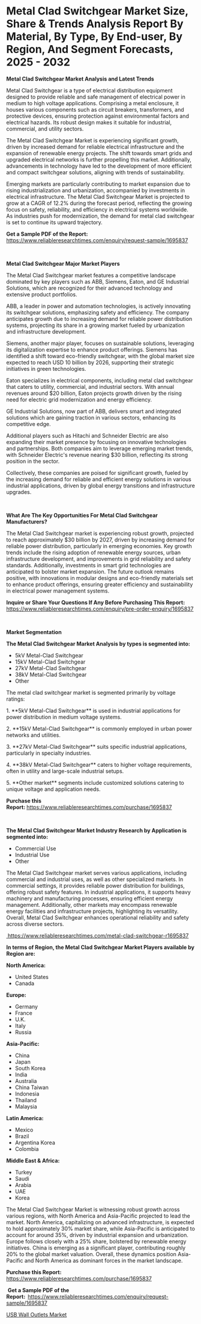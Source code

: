 <p><h1>Metal Clad Switchgear Market Size, Share & Trends Analysis Report By Material, By Type, By End-user, By Region, And Segment Forecasts, 2025 - 2032</h1></p><p><strong>Metal Clad Switchgear Market Analysis and Latest Trends</strong></p>
<p><p>Metal Clad Switchgear is a type of electrical distribution equipment designed to provide reliable and safe management of electrical power in medium to high voltage applications. Comprising a metal enclosure, it houses various components such as circuit breakers, transformers, and protective devices, ensuring protection against environmental factors and electrical hazards. Its robust design makes it suitable for industrial, commercial, and utility sectors.</p><p>The Metal Clad Switchgear Market is experiencing significant growth, driven by increased demand for reliable electrical infrastructure and the expansion of renewable energy projects. The shift towards smart grids and upgraded electrical networks is further propelling this market. Additionally, advancements in technology have led to the development of more efficient and compact switchgear solutions, aligning with trends of sustainability.</p><p>Emerging markets are particularly contributing to market expansion due to rising industrialization and urbanization, accompanied by investments in electrical infrastructure. The Metal Clad Switchgear Market is projected to grow at a CAGR of 12.2% during the forecast period, reflecting the growing focus on safety, reliability, and efficiency in electrical systems worldwide. As industries push for modernization, the demand for metal clad switchgear is set to continue its upward trajectory.</p></p>
<p><strong>Get a Sample PDF of the Report:&nbsp;</strong> <a href="https://www.reliableresearchtimes.com/enquiry/request-sample/1695837?utm_campaign=3227&utm_medium=2&utm_source=Github&utm_content=ia&utm_term=07042025&utm_id=metal-clad-switchgear">https://www.reliableresearchtimes.com/enquiry/request-sample/1695837</a></p>
<p>&nbsp;</p>
<p><strong>Metal Clad Switchgear Major Market Players</strong></p>
<p><p>The Metal Clad Switchgear market features a competitive landscape dominated by key players such as ABB, Siemens, Eaton, and GE Industrial Solutions, which are recognized for their advanced technology and extensive product portfolios. </p><p>ABB, a leader in power and automation technologies, is actively innovating its switchgear solutions, emphasizing safety and efficiency. The company anticipates growth due to increasing demand for reliable power distribution systems, projecting its share in a growing market fueled by urbanization and infrastructure development.</p><p>Siemens, another major player, focuses on sustainable solutions, leveraging its digitalization expertise to enhance product offerings. Siemens has identified a shift toward eco-friendly switchgear, with the global market size expected to reach USD 10 billion by 2026, supporting their strategic initiatives in green technologies.</p><p>Eaton specializes in electrical components, including metal clad switchgear that caters to utility, commercial, and industrial sectors. With annual revenues around $20 billion, Eaton projects growth driven by the rising need for electric grid modernization and energy efficiency.</p><p>GE Industrial Solutions, now part of ABB, delivers smart and integrated solutions which are gaining traction in various sectors, enhancing its competitive edge.</p><p>Additional players such as Hitachi and Schneider Electric are also expanding their market presence by focusing on innovative technologies and partnerships. Both companies aim to leverage emerging market trends, with Schneider Electric's revenue nearing $30 billion, reflecting its strong position in the sector.</p><p>Collectively, these companies are poised for significant growth, fueled by the increasing demand for reliable and efficient energy solutions in various industrial applications, driven by global energy transitions and infrastructure upgrades.</p></p>
<p>&nbsp;</p>
<p><strong>What Are The Key Opportunities For Metal Clad Switchgear Manufacturers?</strong></p>
<p><p>The Metal Clad Switchgear market is experiencing robust growth, projected to reach approximately $30 billion by 2027, driven by increasing demand for reliable power distribution, particularly in emerging economies. Key growth trends include the rising adoption of renewable energy sources, urban infrastructure development, and improvements in grid reliability and safety standards. Additionally, investments in smart grid technologies are anticipated to bolster market expansion. The future outlook remains positive, with innovations in modular designs and eco-friendly materials set to enhance product offerings, ensuring greater efficiency and sustainability in electrical power management systems.</p></p>
<p><strong>Inquire or Share Your Questions If Any Before Purchasing This Report:</strong> <a href="https://www.reliableresearchtimes.com/enquiry/pre-order-enquiry/1695837?utm_campaign=3227&utm_medium=2&utm_source=Github&utm_content=ia&utm_term=07042025&utm_id=metal-clad-switchgear">https://www.reliableresearchtimes.com/enquiry/pre-order-enquiry/1695837</a></p>
<p>&nbsp;</p>
<p><strong>Market Segmentation</strong></p>
<p><strong>The Metal Clad Switchgear Market Analysis by types is segmented into:</strong></p>
<p><ul><li>5kV Metal-Clad Switchgear</li><li>15kV Metal-Clad Switchgear</li><li>27kV Metal-Clad Switchgear</li><li>38kV Metal-Clad Switchgear</li><li>Other</li></ul></p>
<p><p>The metal clad switchgear market is segmented primarily by voltage ratings: </p><p>1. **5kV Metal-Clad Switchgear** is used in industrial applications for power distribution in medium voltage systems.</p><p>2. **15kV Metal-Clad Switchgear** is commonly employed in urban power networks and utilities.</p><p>3. **27kV Metal-Clad Switchgear** suits specific industrial applications, particularly in specialty industries.</p><p>4. **38kV Metal-Clad Switchgear** caters to higher voltage requirements, often in utility and large-scale industrial setups.</p><p>5. **Other market** segments include customized solutions catering to unique voltage and application needs.</p></p>
<p><strong>Purchase this Report:&nbsp;</strong><a href="https://www.reliableresearchtimes.com/purchase/1695837?utm_campaign=3227&utm_medium=2&utm_source=Github&utm_content=ia&utm_term=07042025&utm_id=metal-clad-switchgear">https://www.reliableresearchtimes.com/purchase/1695837</a></p>
<p>&nbsp;</p>
<p><strong>The Metal Clad Switchgear Market Industry Research by Application is segmented into:</strong></p>
<p><ul><li>Commercial Use</li><li>Industrial Use</li><li>Other</li></ul></p>
<p><p>The Metal Clad Switchgear market serves various applications, including commercial and industrial uses, as well as other specialized markets. In commercial settings, it provides reliable power distribution for buildings, offering robust safety features. In industrial applications, it supports heavy machinery and manufacturing processes, ensuring efficient energy management. Additionally, other markets may encompass renewable energy facilities and infrastructure projects, highlighting its versatility. Overall, Metal Clad Switchgear enhances operational reliability and safety across diverse sectors.</p></p>
<p><a href="https://www.reliableresearchtimes.com/metal-clad-switchgear-r1695837?utm_campaign=3227&utm_medium=2&utm_source=Github&utm_content=ia&utm_term=07042025&utm_id=metal-clad-switchgear">&nbsp;https://www.reliableresearchtimes.com/metal-clad-switchgear-r1695837</a></p>
<p><strong>In terms of Region, the Metal Clad Switchgear Market Players available by Region are:</strong></p>
<p>
    <p> <strong> North America: </strong>
        <ul>
            <li>United States</li>
            <li>Canada</li>
        </ul>
        </p> 
    <p> <strong> Europe: </strong>
        <ul>
            <li>Germany</li>
            <li>France</li>
            <li>U.K.</li>
            <li>Italy</li>
            <li>Russia</li>
        </ul>
        </p> 
    <p> <strong> Asia-Pacific: </strong>
        <ul>
            <li>China</li>
            <li>Japan</li>
            <li>South Korea</li>
            <li>India</li>
            <li>Australia</li>
            <li>China Taiwan</li>
            <li>Indonesia</li>
            <li>Thailand</li>
            <li>Malaysia</li>
        </ul>
        </p> 
    <p> <strong> Latin America: </strong>
        <ul>
            <li>Mexico</li>
            <li>Brazil</li>
            <li>Argentina Korea</li>
            <li>Colombia</li>
        </ul>
        </p> 
    <p> <strong> Middle East & Africa: </strong>
        <ul>
            <li>Turkey</li>
            <li>Saudi</li>
            <li>Arabia</li>
            <li>UAE</li>
            <li>Korea</li>
        </ul>
    </p>
    </p>
<p><p>The Metal Clad Switchgear Market is witnessing robust growth across various regions, with North America and Asia-Pacific projected to lead the market. North America, capitalizing on advanced infrastructure, is expected to hold approximately 30% market share, while Asia-Pacific is anticipated to account for around 35%, driven by industrial expansion and urbanization. Europe follows closely with a 25% share, bolstered by renewable energy initiatives. China is emerging as a significant player, contributing roughly 20% to the global market valuation. Overall, these dynamics position Asia-Pacific and North America as dominant forces in the market landscape.</p></p>
<p><strong>Purchase this Report: </strong><a href="https://www.reliableresearchtimes.com/purchase/1695837?utm_campaign=3227&utm_medium=2&utm_source=Github&utm_content=ia&utm_term=07042025&utm_id=metal-clad-switchgear">https://www.reliableresearchtimes.com/purchase/1695837</a></p>
<p>&nbsp;<strong>Get a Sample PDF of the Report:&nbsp;&nbsp;</strong><a href="https://www.reliableresearchtimes.com/enquiry/request-sample/1695837?utm_campaign=3227&utm_medium=2&utm_source=Github&utm_content=ia&utm_term=07042025&utm_id=metal-clad-switchgear">https://www.reliableresearchtimes.com/enquiry/request-sample/1695837</a></p>
<p><strong></strong></p>
<p><p><a href="https://github.com/jolinolooman/Market-Research-Report-List-1/blob/main/usb-wall-outlets-market.md?utm_campaign=3227&utm_medium=2&utm_source=Github&utm_content=ia&utm_term=07042025&utm_id=metal-clad-switchgear">USB Wall Outlets Market</a></p></p>